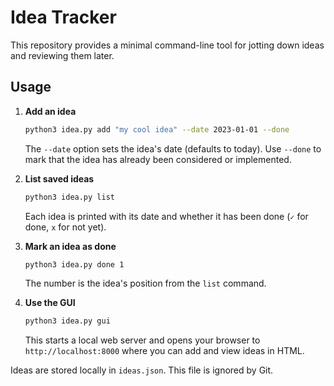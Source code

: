 # Idea Tracker

This repository provides a minimal command-line tool for jotting down ideas and
reviewing them later.

## Usage

1. **Add an idea**

   ```bash
   python3 idea.py add "my cool idea" --date 2023-01-01 --done
   ```
   The `--date` option sets the idea's date (defaults to today). Use `--done` to
   mark that the idea has already been considered or implemented.

2. **List saved ideas**

   ```bash
   python3 idea.py list
   ```
   Each idea is printed with its date and whether it has been done (`✓` for done,
   `x` for not yet).

3. **Mark an idea as done**

   ```bash
   python3 idea.py done 1
   ```
   The number is the idea's position from the `list` command.

4. **Use the GUI**

   ```bash
   python3 idea.py gui
   ```
   This starts a local web server and opens your browser to
   `http://localhost:8000` where you can add and view ideas in HTML.

Ideas are stored locally in `ideas.json`. This file is ignored by Git.
